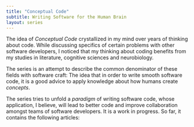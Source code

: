 ```yaml
---
title: "Conceptual Code"
subtitle: Writing Software for the Human Brain
layout: series
---
```


The idea of _Conceptual Code_ crystallized in my mind over years of thinking
about code. While discussing specifics of certain problems with other software
developers, I noticed that my thinking about coding benefits from my studies in
literature, cognitive sciences and neurobiology.

The series is an attempt to describe the common denominator of these fields with
software craft: The idea that in order to write smooth software code, it is a
good advice to apply knowledge about how humans create _concepts_.

The series tries to unfold a _paradigm_ of writing software code, whose
application, I believe, will lead to better code and improve collaboration
amongst teams of software developers. It is a work in progress. So far, it
contains the following articles:

